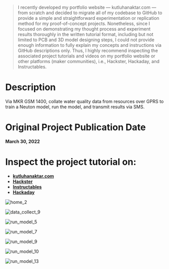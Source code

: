 > I recently developed my portfolio website — kutluhanaktar.com — from scratch and decided to migrate all of my codebase to GitHub to provide a simple and straightforward experimentation or replication method for my proof-of-concept projects. Nonetheless, since I focused on demonstrating my thought process and experiment results thoroughly in the written tutorial format, including but not limited to PCB and 3D model designing steps, I could not provide enough information to fully explain my concepts and instructions via GitHub descriptions only. Thus, I highly recommend inspecting the associated project tutorials and videos on my portfolio website or other platforms (maker communities), i.e., Hackster, Hackaday, and Instructables.

# Description

Via MKR GSM 1400, collate water quality data from resources over GPRS to train a Neuton model, run the model, and transmit results via SMS.

# Original Project Publication Date

**March 30, 2022**

# Inspect the project tutorial on:

- **[kutluhanaktar.com](https://www.kutluhanaktar.com/projects/GSM_SMS_Enabled_Water_Pollution_Monitor_w_Neuton_TinyML/)**
- **[Hackster](https://www.hackster.io/kutluhan-aktar/gsm-sms-enabled-ai-driven-tinyml-water-pollution-monitor-4a06e6)**
- **[Instructables](https://www.instructables.com/GSM-SMS-Enabled-AI-driven-TinyML-Water-Pollution-M/)**
- **[Hackaday](https://hackaday.io/project/184621-gsm-sms-enabled-water-pollution-monitor)**

![home_2](https://github.com/user-attachments/assets/7d62a8bb-ebc7-4fcb-9502-0cfe12c939d2)

![data_collect_9](https://github.com/user-attachments/assets/39a39a36-e5f0-4882-9252-7300755d64c4)

![run_model_5](https://github.com/user-attachments/assets/a29617f1-86ca-4b31-9e78-79ff11de223a)

![run_model_7](https://github.com/user-attachments/assets/f777397a-c484-474e-b86c-470ebf5408d9)

![run_model_9](https://github.com/user-attachments/assets/8a58f05e-1fb0-4bd7-a677-f7add12b93e6)

![run_model_10](https://github.com/user-attachments/assets/d4d29cb4-b999-45a6-ab1d-2eb1af6acb36)

![run_model_13](https://github.com/user-attachments/assets/21105c9e-e13a-4c46-bf39-436aea60940a)
